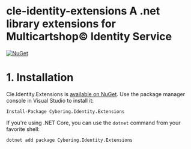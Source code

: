 # cle-identity-extensions A .net library extensions for Multicartshop&copy; Identity Service

[![NuGet](https://img.shields.io/nuget/v/Cybering.Identity.Extensions.svg?maxAge=3600)](https://www.nuget.org/packages/Cybering.Identity.Extensions/)

# 1. Installation

Cle.Identity.Extensions is [available on NuGet](https://www.nuget.org/packages/Cybering.Identity.Extensions/). Use the package manager
console in Visual Studio to install it:

```pwsh
Install-Package Cybering.Identity.Extensions
```

If you're using .NET Core, you can use the `dotnet` command from your favorite shell:

```sh
dotnet add package Cybering.Identity.Extensions
```
